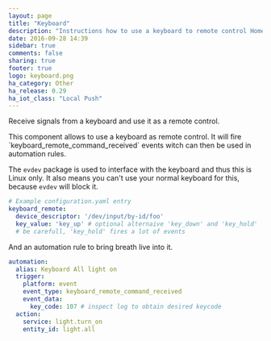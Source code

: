 ```yaml
---
layout: page
title: "Keyboard"
description: "Instructions how to use a keyboard to remote control Home Assistant."
date: 2016-09-28 14:39
sidebar: true
comments: false
sharing: true
footer: true
logo: keyboard.png
ha_category: Other
ha_release: 0.29
ha_iot_class: "Local Push"
---
```


Receive signals from a keyboard and use it as a remote control.

This component allows to use a keyboard as remote control. It will
fire ´keyboard_remote_command_received´ events witch can then be used
in automation rules.

The `evdev` package is used to interface with the keyboard and thus this
is Linux only. It also means you can't use your normal keyboard for this,
because `evdev` will block it.


```yaml
# Example configuration.yaml entry
keyboard_remote:
  device_descriptor: '/dev/input/by-id/foo'
  key_value: 'key_up' # optional alternaive 'key_down' and 'key_hold'
  # be carefull, 'key_hold' fires a lot of events
```

And an automation rule to bring breath live into it.

```yaml
automation:
  alias: Keyboard All light on
  trigger:
    platform: event
    event_type: keyboard_remote_command_received
    event_data:
      key_code: 107 # inspect log to obtain desired keycode
  action:
    service: light.turn_on
    entity_id: light.all
```
